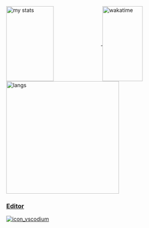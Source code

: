 <a href="https://github.com/UnknownSuperficialNight">
<img alt="my stats" align="center" height=200 width="50%" src="https://github-readme-stats.vercel.app/api?username=UnknownSuperficialNight&show_icons=true&theme=neon&locale=en&hide_border=true"/>
</a>
<a href="https://github.com/UnknownSuperficialNight">
<img alt="wakatime" align="center" height=200 width="46%" src="https://github-readme-stats.vercel.app/api/wakatime?username=SuperficialNight&theme=codeSTACKr&custom_title=Time%20Spent:&line_height=10&langs_count=10&bg_color=60,581845,7986cb"/>
</a>
<a href="https://github.com/UnknownSuperficialNight">
<img alt="langs" align="center"  width="300" src="https://github-readme-stats.vercel.app/api/top-langs/?username=UnknownSuperficialNight&show_icons=true&theme=blue_navy&layout=donut&hide_border=true"/>
</a>

<a href="https://vscodium.com">
  
### Editor

<img alt="icon_vscodium" align="bottom" src="https://img.shields.io/badge/VSCodium-00ff00?style=for-the-badge&logo=vscodium&logoColor=2F80ED&labelColor=000000&color=708090&link=https%3A%2F%2Fvscodium.com"/>
</a>
